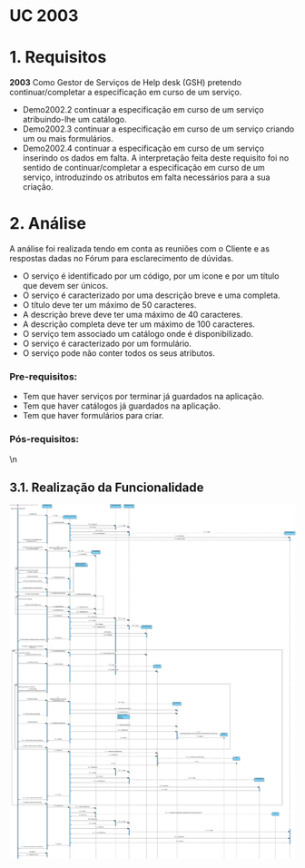 # UC 2003

# 1. Requisitos
**2003** Como Gestor de Serviços de Help desk (GSH) pretendo continuar/completar a especificação em curso de um serviço.
 - Demo2002.2 continuar a especificação em curso de um serviço atribuindo-lhe um catálogo.
 - Demo2002.3 continuar a especificação em curso de um serviço criando um ou mais formulários.
 - Demo2002.4 continuar a especificação em curso de um serviço inserindo os dados em falta.
A interpretação feita deste requisito foi no sentido de continuar/completar a especificação em curso de um serviço, introduzindo os atributos em falta necessários para a sua criação.

# 2. Análise
A análise foi realizada tendo em conta as reuniões com o Cliente e as respostas dadas no Fórum para esclarecimento de dúvidas.
- O serviço é identificado por um código, por um icone e por um título que devem ser únicos.
- O serviço é caracterizado por uma descrição breve e uma completa.
- O título deve ter um máximo de 50 caracteres.
- A descrição breve deve ter uma máximo de 40 caracteres.
- A descrição completa deve ter um máximo de 100 caracteres.
- O serviço tem associado um catálogo onde é disponibilizado.
- O serviço é caracterizado por um formulário.
- O serviço pode não conter todos os seus atributos.

### Pre-requisitos:
- Tem que haver serviços por terminar já guardados na aplicação.
- Tem que haver catálogos já guardados na aplicação.
- Tem que haver formulários para criar.

### Pós-requisitos:
\n

## 3.1. Realização da Funcionalidade
![UC2003](UC2003.jpg)